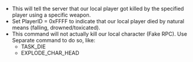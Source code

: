 * This will tell the server that our local player got killed by the specified player using a specific weapon.
* Set PlayerID = 0xFFFF to indicate that our local player died by natural means (falling, drowned/toxicated).
* This command will not actually kill our local character (Fake RPC). Use Separate command to do so, like:
    * TASK_DIE
    * EXPLODE_CHAR_HEAD